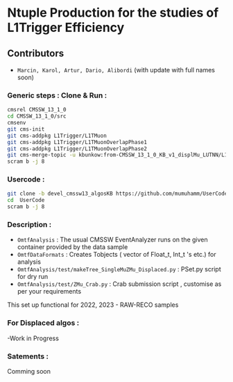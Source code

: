 # Ntuple Production for the studies of  L1Trigger Efficiency 
## Contributors
- ```Marcin, Karol, Artur, Dario, Alibordi```
(with update with full names soon)
### Generic steps : Clone & Run : 
```bash
cmsrel CMSSW_13_1_0
cd CMSSW_13_1_0/src
cmsenv
git cms-init 
git cms-addpkg L1Trigger/L1TMuon
git cms-addpkg L1Trigger/L1TMuonOverlapPhase1
git cms-addpkg L1Trigger/L1TMuonOverlapPhase2
git cms-merge-topic -u kbunkow:from-CMSSW_13_1_0_KB_v1_displMu_LUTNN/L1Trigger
scram b -j 8
```

### Usercode :
```bash 
git clone -b devel_cmssw13_algosKB https://github.com/mumuhamm/UserCode.git  
cd  UserCode
scram b -j 8
```
### Description :

- ```OmtfAnalysis``` : The usual CMSSW EventAnalyzer runs on the given container provided by the data sample 
- ```OmtfDataFormats``` : Creates Tobjects ( vector of Float_t, Int_t 's etc.) for analysis 
- ```OmtfAnalysis/test/makeTree_SingleMuZMu_Displaced.py``` : PSet.py script for dry run   
- ```OmtfAnalysis/test/ZMu_Crab.py``` : Crab submission script , customise as per your requirements

This set up functional for 2022, 2023 - RAW-RECO samples 
### For Displaced algos : 
-Work in Progress

### Satements :  
Comming soon

